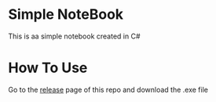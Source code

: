 # Simple NoteBook
This is aa simple notebook created in C#

# How To Use
Go to the [release](https://github.com/jostimian/Simple-NoteBook/releases/tag/V1.0) page of this repo and download the .exe file